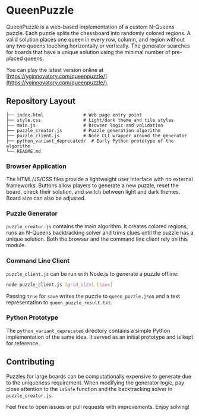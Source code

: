 # QueenPuzzle

QueenPuzzle is a web-based implementation of a custom N-Queens puzzle. Each puzzle
splits the chessboard into randomly colored regions. A valid solution places one
queen in every row, column, and region without any two queens touching
horizontally or vertically. The generator searches for boards that have a unique
solution using the minimal number of pre-placed queens.

You can play the latest version online at
[https://yginnovatory.com/queenpuzzle/](https://yginnovatory.com/queenpuzzle/).

## Repository Layout

```
├── index.html               # Web page entry point
├── style.css                # Light/dark theme and tile styles
├── main.js                  # Browser logic and validation
├── puzzle_creator.js        # Puzzle generation algorithm
├── puzzle_client.js         # Node CLI wrapper around the generator
├── python_variant_deprecated/  # Early Python prototype of the algorithm
└── README.md
```

### Browser Application
The HTML/JS/CSS files provide a lightweight user interface with no external
frameworks. Buttons allow players to generate a new puzzle, reset the board,
check their solution, and switch between light and dark themes. Board size can
also be adjusted.

### Puzzle Generator
`puzzle_creator.js` contains the main algorithm. It creates colored regions, runs
an N-Queens backtracking solver and trims clues until the puzzle has a unique
solution. Both the browser and the command line client rely on this module.

### Command Line Client
`puzzle_client.js` can be run with Node.js to generate a puzzle offline:

```bash
node puzzle_client.js [grid_size] [save]
```

Passing `true` for `save` writes the puzzle to `queen_puzzle.json` and a text
representation to `queen_puzzle_result.txt`.

### Python Prototype
The `python_variant_deprecated` directory contains a simple Python
implementation of the same idea. It served as an initial prototype and is kept
for reference.

## Contributing
Puzzles for large boards can be computationally expensive to generate due to the
uniqueness requirement. When modifying the generator logic, pay close attention
to the `isSafe` function and the backtracking solver in `puzzle_creator.js`.

Feel free to open issues or pull requests with improvements. Enjoy solving!
